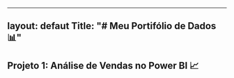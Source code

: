 ------
layout: defaut
Title: "# Meu Portifólio de Dados 📊"
------


## Projeto 1: Análise de Vendas no Power BI 📈
